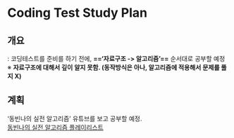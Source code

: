 # Coding Test Study Plan

## 개요
: 코딩테스트를 준비를 하기 전에, **==‘자료구조 -> 알고리즘’==** 순서대로 공부할 예정
※ **자료구조에 대해서 깊이 알지 못함. (동작방식은 아나, 알고리즘에 적용해서 문제를 풀지 X)**

## 계획
‘동빈나의 실전 알고리즘’ 유튜브를 보고 공부할 예정.<br>
[동빈나의 실전 알고리즘 플레이리스트](https://www.youtube.com/playlist?list=PLRx0vPvlEmdDHxCvAQS1_6XV4deOwfVrz)






